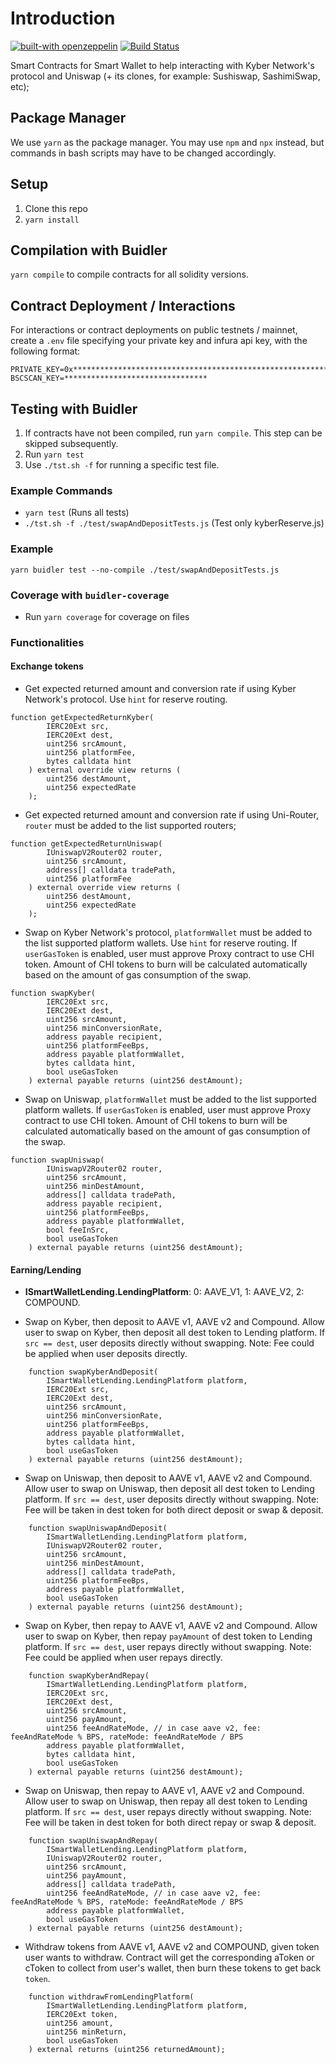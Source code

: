 # Introduction

[![built-with openzeppelin](https://img.shields.io/badge/built%20with-OpenZeppelin-3677FF)](https://docs.openzeppelin.com/)
[![Build Status](https://api.travis-ci.com/KyberNetwork/kyber_reserves_sc.svg?branch=master&status=passed)](https://travis-ci.com/github/KyberNetwork/kyber_reserves_sc)

Smart Contracts for Smart Wallet to help interacting with Kyber Network's protocol and Uniswap (+ its clones, for example: Sushiswap, SashimiSwap, etc);

## Package Manager

We use `yarn` as the package manager. You may use `npm` and `npx` instead, but commands in bash scripts may have to be changed accordingly.

## Setup

1. Clone this repo
2. `yarn install`

## Compilation with Buidler

`yarn compile` to compile contracts for all solidity versions.

## Contract Deployment / Interactions

For interactions or contract deployments on public testnets / mainnet, create a `.env` file specifying your private key and infura api key, with the following format:

```
PRIVATE_KEY=0x****************************************************************
BSCSCAN_KEY=********************************
```

## Testing with Buidler

1. If contracts have not been compiled, run `yarn compile`. This step can be skipped subsequently.
2. Run `yarn test`
3. Use `./tst.sh -f` for running a specific test file.

### Example Commands

- `yarn test` (Runs all tests)
- `./tst.sh -f ./test/swapAndDepositTests.js` (Test only kyberReserve.js)

### Example

`yarn buidler test --no-compile ./test/swapAndDepositTests.js`

### Coverage with `buidler-coverage`

- Run `yarn coverage` for coverage on files

### Functionalities

#### Exchange tokens

- Get expected returned amount and conversion rate if using Kyber Network's protocol. Use `hint` for reserve routing.

```
function getExpectedReturnKyber(
        IERC20Ext src,
        IERC20Ext dest,
        uint256 srcAmount,
        uint256 platformFee,
        bytes calldata hint
    ) external override view returns (
        uint256 destAmount,
        uint256 expectedRate
    );
```

- Get expected returned amount and conversion rate if using Uni-Router, `router` must be added to the list supported routers;

```
function getExpectedReturnUniswap(
        IUniswapV2Router02 router,
        uint256 srcAmount,
        address[] calldata tradePath,
        uint256 platformFee
    ) external override view returns (
        uint256 destAmount,
        uint256 expectedRate
    );
```

- Swap on Kyber Network's protocol, `platformWallet` must be added to the list supported platform wallets. Use `hint` for reserve routing. If `userGasToken` is enabled, user must approve Proxy contract to use CHI token. Amount of CHI tokens to burn will be calculated automatically based on the amount of gas consumption of the swap.

```
function swapKyber(
        IERC20Ext src,
        IERC20Ext dest,
        uint256 srcAmount,
        uint256 minConversionRate,
        address payable recipient,
        uint256 platformFeeBps,
        address payable platformWallet,
        bytes calldata hint,
        bool useGasToken
    ) external payable returns (uint256 destAmount);
```

- Swap on Uniswap, `platformWallet` must be added to the list supported platform wallets. If `userGasToken` is enabled, user must approve Proxy contract to use CHI token. Amount of CHI tokens to burn will be calculated automatically based on the amount of gas consumption of the swap.

```
function swapUniswap(
        IUniswapV2Router02 router,
        uint256 srcAmount,
        uint256 minDestAmount,
        address[] calldata tradePath,
        address payable recipient,
        uint256 platformFeeBps,
        address payable platformWallet,
        bool feeInSrc,
        bool useGasToken
    ) external payable returns (uint256 destAmount);
```

#### Earning/Lending

- **ISmartWalletLending.LendingPlatform**: 0: AAVE_V1, 1: AAVE_V2, 2: COMPOUND.

- Swap on Kyber, then deposit to AAVE v1, AAVE v2 and Compound. Allow user to swap on Kyber, then deposit all dest token to Lending platform. If `src == dest`, user deposits directly without swapping. Note: Fee could be applied when user deposits directly.

```
    function swapKyberAndDeposit(
        ISmartWalletLending.LendingPlatform platform,
        IERC20Ext src,
        IERC20Ext dest,
        uint256 srcAmount,
        uint256 minConversionRate,
        uint256 platformFeeBps,
        address payable platformWallet,
        bytes calldata hint,
        bool useGasToken
    ) external payable returns (uint256 destAmount);
```

- Swap on Uniswap, then deposit to AAVE v1, AAVE v2 and Compound. Allow user to swap on Uniswap, then deposit all dest token to Lending platform. If `src == dest`, user deposits directly without swapping. Note: Fee will be taken in dest token for both direct deposit or swap & deposit.

```
    function swapUniswapAndDeposit(
        ISmartWalletLending.LendingPlatform platform,
        IUniswapV2Router02 router,
        uint256 srcAmount,
        uint256 minDestAmount,
        address[] calldata tradePath,
        uint256 platformFeeBps,
        address payable platformWallet,
        bool useGasToken
    ) external payable returns (uint256 destAmount);
```

- Swap on Kyber, then repay to AAVE v1, AAVE v2 and Compound. Allow user to swap on Kyber, then repay `payAmount` of dest token to Lending platform. If `src == dest`, user repays directly without swapping. Note: Fee could be applied when user repays directly.

```
    function swapKyberAndRepay(
        ISmartWalletLending.LendingPlatform platform,
        IERC20Ext src,
        IERC20Ext dest,
        uint256 srcAmount,
        uint256 payAmount,
        uint256 feeAndRateMode, // in case aave v2, fee: feeAndRateMode % BPS, rateMode: feeAndRateMode / BPS
        address payable platformWallet,
        bytes calldata hint,
        bool useGasToken
    ) external payable returns (uint256 destAmount);
```

- Swap on Uniswap, then repay to AAVE v1, AAVE v2 and Compound. Allow user to swap on Uniswap, then repay all dest token to Lending platform. If `src == dest`, user repays directly without swapping. Note: Fee will be taken in dest token for both direct repay or swap & deposit.

```
    function swapUniswapAndRepay(
        ISmartWalletLending.LendingPlatform platform,
        IUniswapV2Router02 router,
        uint256 srcAmount,
        uint256 payAmount,
        address[] calldata tradePath,
        uint256 feeAndRateMode, // in case aave v2, fee: feeAndRateMode % BPS, rateMode: feeAndRateMode / BPS
        address payable platformWallet,
        bool useGasToken
    ) external payable returns (uint256 destAmount);
```

- Withdraw tokens from AAVE v1, AAVE v2 and COMPOUND, given token user wants to withdraw. Contract will get the corresponding aToken or cToken to collect from user's wallet, then burn these tokens to get back `token`.

```
    function withdrawFromLendingPlatform(
        ISmartWalletLending.LendingPlatform platform,
        IERC20Ext token,
        uint256 amount,
        uint256 minReturn,
        bool useGasToken
    ) external returns (uint256 returnedAmount);
```
